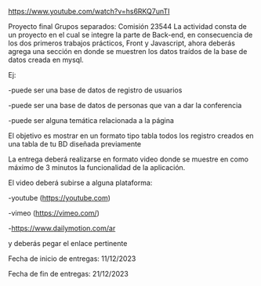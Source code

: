 https://www.youtube.com/watch?v=hs6RKQ7unTI

Proyecto final
Grupos separados: Comisión 23544
La actividad consta de un proyecto en el cual se integre la parte de Back-end, en consecuencia de los dos primeros trabajos prácticos, Front y Javascript, ahora deberás agrega una sección en donde se muestren los datos traídos de la base de datos creada en mysql.

Ej:

-puede ser una base de datos de registro de usuarios

-puede ser una base de datos de personas que van a dar la conferencia

-puede ser alguna temática relacionada a la página

El objetivo es mostrar en un formato tipo tabla todos los registro creados en una tabla de tu BD diseñada previamente

La entrega deberá realizarse en formato video donde se muestre en como máximo de 3 minutos la funcionalidad de la aplicación.

El video deberá subirse a alguna plataforma:

-youtube (https://youtube.com)

-vimeo (https://vimeo.com/)

-https://www.dailymotion.com/ar

y deberás pegar el enlace pertinente

 

Fecha de inicio de entregas: 11/12/2023

Fecha de fin de entregas: 21/12/2023

